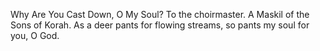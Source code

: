 Why Are You Cast Down, O My Soul? To the choirmaster. A Maskil of the Sons of Korah. As a deer pants for flowing streams, so pants my soul for you, O God.
